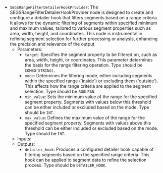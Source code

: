 - `SEGSRangeFilterDetailerHookProvider`: The SEGSRangeFilterDetailerHookProvider node is designed to create and configure a detailer hook that filters segments based on a range criteria. It allows for the dynamic filtering of segments within specified minimum and maximum values, tailored to various segment properties such as area, width, height, and coordinates. This node is instrumental in refining segment selection for further processing or analysis, enhancing the precision and relevance of the output.
    - Parameters:
        - `target`: Specifies the segment property to be filtered on, such as area, width, height, or coordinates. This parameter determines the basis for the range filtering operation. Type should be `COMBO[STRING]`.
        - `mode`: Determines the filtering mode, either including segments within the specified range ('inside') or excluding them ('outside'). This affects how the range criteria are applied to the segment selection. Type should be `BOOLEAN`.
        - `min_value`: Sets the minimum value of the range for the specified segment property. Segments with values below this threshold can be either included or excluded based on the mode. Type should be `INT`.
        - `max_value`: Defines the maximum value of the range for the specified segment property. Segments with values above this threshold can be either included or excluded based on the mode. Type should be `INT`.
    - Inputs:
    - Outputs:
        - `detailer_hook`: Produces a configured detailer hook capable of filtering segments based on the specified range criteria. This hook can be applied to segment data to refine the selection process. Type should be `DETAILER_HOOK`.
